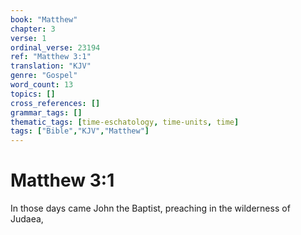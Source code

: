 ```yaml
---
book: "Matthew"
chapter: 3
verse: 1
ordinal_verse: 23194
ref: "Matthew 3:1"
translation: "KJV"
genre: "Gospel"
word_count: 13
topics: []
cross_references: []
grammar_tags: []
thematic_tags: [time-eschatology, time-units, time]
tags: ["Bible","KJV","Matthew"]
---
```


# Matthew 3:1

In those days came John the Baptist, preaching in the wilderness of Judaea,
